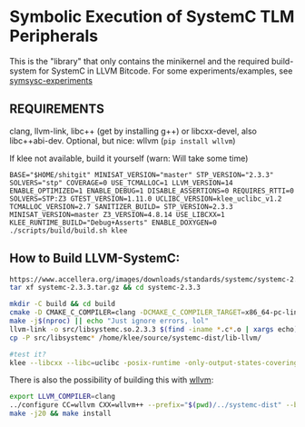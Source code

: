 Symbolic Execution of SystemC TLM Peripherals
=============================================

This is the "library" that only contains the minikernel and the required build-system for SystemC in LLVM Bitcode.
For some experiments/examples, see [symsysc-experiments](https://github.com/agra-uni-bremen/symsysc-experiments)

REQUIREMENTS
------------

clang, llvm-link, libc++ (get by installing g++) or libcxx-devel, also libc++abi-dev.
Optional, but nice: wllvm (`pip install wllvm`)


If klee not available, build it yourself (warn: Will take some time)

```
BASE="$HOME/shitgit" MINISAT_VERSION="master" STP_VERSION="2.3.3" SOLVERS="stp" COVERAGE=0 USE_TCMALLOC=1 LLVM_VERSION=14 ENABLE_OPTIMIZED=1 ENABLE_DEBUG=1 DISABLE_ASSERTIONS=0 REQUIRES_RTTI=0 SOLVERS=STP:Z3 GTEST_VERSION=1.11.0 UCLIBC_VERSION=klee_uclibc_v1.2 TCMALLOC_VERSION=2.7 SANITIZER_BUILD= STP_VERSION=2.3.3 MINISAT_VERSION=master Z3_VERSION=4.8.14 USE_LIBCXX=1 KLEE_RUNTIME_BUILD="Debug+Asserts" ENABLE_DOXYGEN=0 ./scripts/build/build.sh klee
```


How to Build LLVM-SystemC:
--------------------------
```bash
https://www.accellera.org/images/downloads/standards/systemc/systemc-2.3.3.tar.gz
tar xf systemc-2.3.3.tar.gz && cd systemc-2.3.3

mkdir -C build && cd build
cmake -D CMAKE_C_COMPILER=clang -DCMAKE_C_COMPILER_TARGET=x86_64-pc-linux-gnu -DCMAKE_CXX_COMPILER_TARGET=x86_64-pc-linux-gnu -D CMAKE_CXX_COMPILER=clang++ -D CMAKE_BUILD_TYPE=Debug -D CMAKE_CXX_FLAGS="-g -fcxx-exceptions -stdlib=libc++ -std=c++14 -emit-llvm -flto -c -Xclang -disable-O0-optnone" -D CMAKE_C_FLAGS="-g -emit-llvm -flto -c -Xclang -disable-O0-optnone" -D CMAKE_CXX_CREATE_SHARED_LIBRARY="llvm-link <CMAKE_CXX_LINK_FLAGS> <LINK_FLAGS> <OBJECTS> -o <TARGET>" -D CMAKE_CXX_LINK_EXECUTABLE="llvm-link <CMAKE_CXX_LINK_FLAGS> <LINK_FLAGS> <OBJECTS> <LINK_LIBRARIES> -o <TARGET>" -DCMAKE_LINKER=llvm-link ..
make -j$(nproc) || echo "Just ignore errors, lol"
llvm-link -o src/libsystemc.so.2.3.3 $(find -iname *.c*.o | xargs echo)
cp -P src/libsystemc* /home/klee/source/systemc-dist/lib-llvm/

#test it?
klee --libcxx --libc=uclibc -posix-runtime -only-output-states-covering-new build/testbench_sysc_plic interface_test_write
```


There is also the possibility of building this with [wllvm](https://github.com/travitch/whole-program-llvm):
```bash
export LLVM_COMPILER=clang
../configure CC=wllvm CXX=wllvm++ --prefix="$(pwd)/../systemc-dist" --build=x86_64-pc-linux-gnu --enable-debug  CXXFLAGS='-std=c++17' --with-arch-suffix=-wllvm #--enable-shared=NO --enable-static=YES
make -j20 && make install
```
